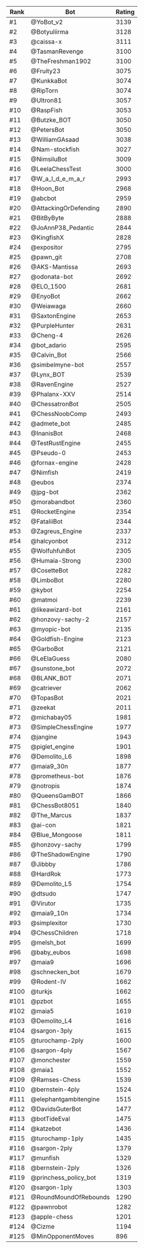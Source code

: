 Rank|Bot|Rating
---|---|---
#1|@YoBot_v2|3139
#2|@Botyuliirma|3128
#3|@caissa-x|3111
#4|@TasmanRevenge|3100
#5|@TheFreshman1902|3100
#6|@Fruity23|3075
#7|@KunkkaBot|3074
#8|@RipTorn|3074
#9|@Ultron81|3057
#10|@RaspFish|3053
#11|@Butzke_BOT|3050
#12|@PetersBot|3050
#13|@WilliamGAsaad|3038
#14|@Nam-stockfish|3027
#15|@NimsiluBot|3009
#16|@LeelaChessTest|3000
#17|@W_a_l_d_e_m_a_r|2993
#18|@Hoon_Bot|2968
#19|@abcbot|2959
#20|@AttackingOrDefending|2890
#21|@BitByByte|2888
#22|@JoAnnP38_Pedantic|2844
#23|@KingfishX|2828
#24|@expositor|2795
#25|@pawn_git|2708
#26|@AKS-Mantissa|2693
#27|@odonata-bot|2692
#28|@ELO_1500|2681
#29|@EnyoBot|2662
#30|@Weiawaga|2660
#31|@SaxtonEngine|2653
#32|@PurpleHunter|2631
#33|@Cheng-4|2626
#34|@bot_adario|2595
#35|@Calvin_Bot|2566
#36|@simbelmyne-bot|2557
#37|@Lynx_BOT|2539
#38|@RavenEngine|2527
#39|@Phalanx-XXV|2514
#40|@ChessatronBot|2505
#41|@ChessNoobComp|2493
#42|@admete_bot|2485
#43|@InanisBot|2468
#44|@TestRustEngine|2455
#45|@Pseudo-0|2453
#46|@fornax-engine|2428
#47|@Nimfish|2419
#48|@eubos|2374
#49|@jpg-bot|2362
#50|@morabandbot|2360
#51|@RocketEngine|2354
#52|@FataliiBot|2344
#53|@Zagreus_Engine|2337
#54|@halcyonbot|2312
#55|@WolfuhfuhBot|2305
#56|@Humaia-Strong|2300
#57|@CosetteBot|2282
#58|@LimboBot|2280
#59|@kybot|2254
#60|@matmoi|2239
#61|@likeawizard-bot|2161
#62|@honzovy-sachy-2|2157
#63|@myopic-bot|2135
#64|@Goldfish-Engine|2123
#65|@GarboBot|2121
#66|@LeElaGuess|2080
#67|@sunstone_bot|2072
#68|@BLANK_BOT|2071
#69|@catriever|2062
#70|@TopasBot|2021
#71|@zeekat|2011
#72|@michabay05|1981
#73|@SimpleChessEngine|1977
#74|@jangine|1943
#75|@piglet_engine|1901
#76|@Demolito_L6|1898
#77|@maia9_30n|1877
#78|@prometheus-bot|1876
#79|@notropis|1874
#80|@QueensGamBOT|1866
#81|@ChessBot8051|1840
#82|@The_Marcus|1837
#83|@ai-con|1821
#84|@Blue_Mongoose|1811
#85|@honzovy-sachy|1799
#86|@TheShadowEngine|1790
#87|@Jibbby|1786
#88|@HardRok|1773
#89|@Demolito_L5|1754
#90|@dtsudo|1747
#91|@Virutor|1735
#92|@maia9_10n|1734
#93|@simplexitor|1730
#94|@ChessChildren|1718
#95|@melsh_bot|1699
#96|@baby_eubos|1698
#97|@maia9|1696
#98|@schnecken_bot|1679
#99|@Rodent-IV|1662
#100|@turkjs|1662
#101|@pzbot|1655
#102|@maia5|1619
#103|@Demolito_L4|1616
#104|@sargon-3ply|1615
#105|@turochamp-2ply|1600
#106|@sargon-4ply|1567
#107|@monchester|1559
#108|@maia1|1552
#109|@Ramses-Chess|1539
#110|@bernstein-4ply|1524
#111|@elephantgambitengine|1515
#112|@DavidsGuterBot|1477
#113|@botTideEval|1475
#114|@katzebot|1436
#115|@turochamp-1ply|1435
#116|@sargon-2ply|1379
#117|@munfish|1329
#118|@bernstein-2ply|1326
#119|@princhess_policy_bot|1319
#120|@sargon-1ply|1303
#121|@RoundMoundOfRebounds|1290
#122|@pawnrobot|1282
#123|@apple-chess|1201
#124|@Cizme|1194
#125|@MinOpponentMoves|896
